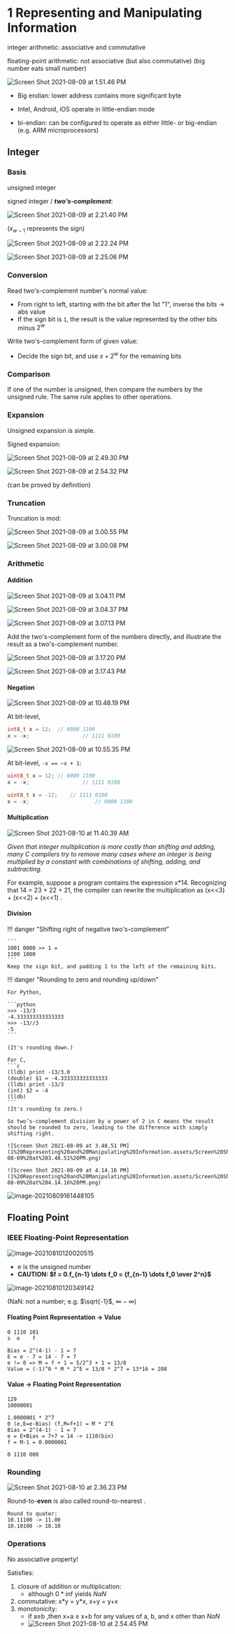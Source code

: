 # 1 Representing and Manipulating Information

integer arithmetic: associative and commutative

floating-point arithmetic: not associative (but also commutative) (big number eats small number)

![Screen Shot 2021-08-09 at 1.51.46 PM](1%20Representing%20and%20Manipulating%20Information.assets/Screen%20Shot%202021-08-09%20at%201.51.46%20PM.png)

- Big endian: lower address contains more significant byte

- Intel, Android, iOS operate in little-endian mode
- bi-endian: can be configured to operate as either little- or big-endian (e.g. ARM microprocessors)

## Integer

### Basis

unsigned integer

signed integer / ***two's-complement***:

![Screen Shot 2021-08-09 at 2.21.40 PM](1%20Representing%20and%20Manipulating%20Information.assets/Screen%20Shot%202021-08-09%20at%202.21.40%20PM.png)

($x_{w-1}$ represents the sign)

![Screen Shot 2021-08-09 at 2.22.24 PM](1%20Representing%20and%20Manipulating%20Information.assets/Screen%20Shot%202021-08-09%20at%202.22.24%20PM.png)

![Screen Shot 2021-08-09 at 2.25.06 PM](1%20Representing%20and%20Manipulating%20Information.assets/Screen%20Shot%202021-08-09%20at%202.25.06%20PM.png)

### Conversion

Read two's-complement number's normal value:

- From right to left, starting with the bit after the 1st "1", inverse the bits → abs value
- If the sign bit is `1`, the result is the value represented by the other bits minus $2^w$

Write two's-complement form of given value:

- Decide the sign bit, and use $x + 2^w$ for the remaining bits

### Comparison

If one of the number is unsigned, then compare the numbers by the unsigned rule. The same rule applies to other operations.

### Expansion

Unsigned expansion is simple.

Signed expansion:

![Screen Shot 2021-08-09 at 2.49.30 PM](1%20Representing%20and%20Manipulating%20Information.assets/Screen%20Shot%202021-08-09%20at%202.49.30%20PM.png)

![Screen Shot 2021-08-09 at 2.54.32 PM](1%20Representing%20and%20Manipulating%20Information.assets/Screen%20Shot%202021-08-09%20at%202.54.32%20PM.png)

(can be proved by definition)

### Truncation

Truncation is mod:

![Screen Shot 2021-08-09 at 3.00.55 PM](1%20Representing%20and%20Manipulating%20Information.assets/Screen%20Shot%202021-08-09%20at%203.00.55%20PM.png)

![Screen Shot 2021-08-09 at 3.00.08 PM](1%20Representing%20and%20Manipulating%20Information.assets/Screen%20Shot%202021-08-09%20at%203.00.08%20PM.png)

### Arithmetic

#### Addition

![Screen Shot 2021-08-09 at 3.04.11 PM](1%20Representing%20and%20Manipulating%20Information.assets/Screen%20Shot%202021-08-09%20at%203.04.11%20PM.png)

![Screen Shot 2021-08-09 at 3.04.37 PM](1%20Representing%20and%20Manipulating%20Information.assets/Screen%20Shot%202021-08-09%20at%203.04.37%20PM.png)

![Screen Shot 2021-08-09 at 3.07.13 PM](1%20Representing%20and%20Manipulating%20Information.assets/Screen%20Shot%202021-08-09%20at%203.07.13%20PM.png)

Add the two's-complement form of the numbers directly, and illustrate the result as a two's-complement number.

![Screen Shot 2021-08-09 at 3.17.20 PM](1%20Representing%20and%20Manipulating%20Information.assets/Screen%20Shot%202021-08-09%20at%203.17.20%20PM.png)

![Screen Shot 2021-08-09 at 3.17.43 PM](1%20Representing%20and%20Manipulating%20Information.assets/Screen%20Shot%202021-08-09%20at%203.17.43%20PM.png)

#### Negation

![Screen Shot 2021-08-09 at 10.48.19 PM](1%20Representing%20and%20Manipulating%20Information.assets/Screen%20Shot%202021-08-09%20at%2010.48.19%20PM.png)

At bit-level,

```c
int8_t x = 12;	// 0000 1100
x = -x;					// 1111 0100

```

![Screen Shot 2021-08-09 at 10.55.35 PM](1%20Representing%20and%20Manipulating%20Information.assets/Screen%20Shot%202021-08-09%20at%2010.55.35%20PM.png)

At bit-level, `-x == ~x + 1`:

```c
uint8_t x = 12;	// 0000 1100
x = -x;					// 1111 0100

uint8_t x = -12;	// 1111 0100
x = -x;						// 0000 1100
```

#### Multiplication

![Screen Shot 2021-08-10 at 11.40.39 AM](1%20Representing%20and%20Manipulating%20Information.assets/Screen%20Shot%202021-08-10%20at%2011.40.39%20AM.png)

*Given that integer multiplication is more costly than shifting and adding, many C compilers try to remove many cases where an integer is being multiplied by a constant with combinations of shifting, adding, and subtracting.*

For example, suppose a program contains the expression x*14. Recognizing that 14 = 23 + 22 + 21, the compiler can rewrite the multiplication as (x<<3) + (x<<2) + (x<<1) .

#### Division

!!! danger "Shifting right of negative two's-complement"
    
    ```
    1001 0000 >> 1 =
    1100 1000
    ```
    Keep the sign bit, and padding 1 to the left of the remaining bits.

!!! danger "Rounding to zero and rounding up/down"
    

    For Python,
    
    ```python
    >>> -13/3
    -4.333333333333333
    >>> -13//3
    -5
    ```
    
    (It's rounding down.)
    
    For C,
    ```c
    (lldb) print -13/3.0
    (double) $1 = -4.333333333333333
    (lldb) print -13/3
    (int) $2 = -4
    (lldb)
    ```
    (It's rounding to zero.)
    
    So two’s-complement division by a power of 2 in C means the result should be rounded to zero, leading to the difference with simply shifting right.
    
    ![Screen Shot 2021-08-09 at 3.48.51 PM](1%20Representing%20and%20Manipulating%20Information.assets/Screen%20Shot%202021-08-09%20at%203.48.51%20PM.png)
    
    ![Screen Shot 2021-08-09 at 4.14.16 PM](1%20Representing%20and%20Manipulating%20Information.assets/Screen%20Shot%202021-08-09%20at%204.14.16%20PM.png)

![image-20210809161448105](1%20Representing%20and%20Manipulating%20Information.assets/image-20210809161448105.png)

## Floating Point

### IEEE Floating-Point Representation

![image-20210810120020515](1%20Representing%20and%20Manipulating%20Information.assets/image-20210810120020515.png)

- e is the unsigned number
- **CAUTION: $f = 0.f_{n-1} \dots f_0 = {f_{n-1} \dots f_0 \over 2^n}$​**

![image-20210810120349142](1%20Representing%20and%20Manipulating%20Information.assets/image-20210810120349142.png)

(NaN: not a number; e.g. $\sqrt{-1}$, $\infty - \infty$)

#### Floating Point Representation → Value

```
0 1110 101
s  e    f

Bias = 2^(4-1) - 1 = 7
E = e - 7 = 14 - 7 = 7
e != 0 => M = f + 1 = 5/2^3 + 1 = 13/8
Value = (-1)^0 * M * 2^E = 13/8 * 2^7 = 13*16 = 208
```

#### Value → Floating Point Representation

```
129
10000001

1.0000001 * 2^7
0 (e,E=e-Bias) (f,M=f+1) = M * 2^E
Bias = 2^(4-1) - 1 = 7
e = E+Bias = 7+7 = 14 -> 1110(bin)
f = M-1 = 0.0000001

0 1110 000
```

### Rounding

![Screen Shot 2021-08-10 at 2.36.23 PM](1%20Representing%20and%20Manipulating%20Information.assets/Screen%20Shot%202021-08-10%20at%202.36.23%20PM.png)

Round-to-**even** is also called round-to-nearest .

```
Round to quater:
10.11100 -> 11.00
10.10100 -> 10.10
```

### Operations

No associative property!

Satisfies:

1. closure of addition or multiplication: 
    - although 0 * inf yields *NaN*
2. commutative: x\*y = y\*x, x+y = y+x
3. monotonicity: 
    - if a≥b ,then x+a ≥ x+b for any values of a, b, and x other than *NaN*
    - ![Screen Shot 2021-08-10 at 2.54.45 PM](1%20Representing%20and%20Manipulating%20Information.assets/Screen%20Shot%202021-08-10%20at%202.54.45%20PM.png)





